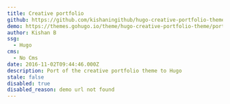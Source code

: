 ```yaml
---
title: Creative portfolio
github: https://github.com/kishaningithub/hugo-creative-portfolio-theme
demo: https://themes.gohugo.io/theme/hugo-creative-portfolio-theme/portfolio/
author: Kishan B
ssg:
  - Hugo
cms:
  - No Cms
date: 2016-11-02T09:44:46.000Z
description: Port of the creative portfolio theme to Hugo
stale: false
disabled: true
disabled_reason: demo url not found
---
```

